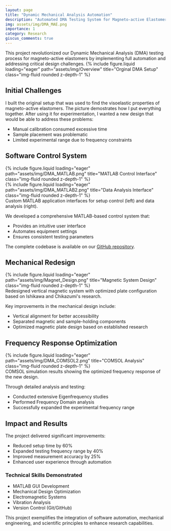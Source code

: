 ```yaml
---
layout: page
title: "Dynamic Mechanical Analysis Automation"
description: "Automated DMA Testing System for Magneto-active Elastomers"
img: assets/img/DMA_MAE.png
importance: 1
category: Research
giscus_comments: true
---
```


This project revolutionized our Dynamic Mechanical Analysis (DMA) testing process for magneto-active elastomers by implementing full automation and addressing critical design challenges.
        {% include figure.liquid loading="eager" path="assets/img/Overview" title="Orginal DMA Setup" class="img-fluid rounded z-depth-1" %}

## Initial Challenges

I built the original setup that was used to find the visoelastic properties of magneto-active elastomers. The picture demostrates how I put everything together. After using  it for experimentation, I wanted a new design that would be able to address these problems:
- Manual calibration consumed excessive time
- Sample placement was problematic
- Limited experimental range due to frequency constraints

## Software Control System

<div class="row">
    <div class="col-sm-6 mt-3 mt-md-0">
        {% include figure.liquid loading="eager" path="assets/img/DMA_MATLAB.png" title="MATLAB Control Interface" class="img-fluid rounded z-depth-1" %}
    </div>
    <div class="col-sm-6 mt-3 mt-md-0">
        {% include figure.liquid loading="eager" path="assets/img/DMA_MATLAB2.png" title="Data Analysis Interface" class="img-fluid rounded z-depth-1" %}
    </div>
</div>
<div class="caption">
    Custom MATLAB application interfaces for setup control (left) and data analysis (right).
</div>

We developed a comprehensive MATLAB-based control system that:

- Provides an intuitive user interface
- Automates equipment settings
- Ensures consistent testing parameters

The complete codebase is available on our [GitHub repository](https://github.com/hwkwon1114/MAE-DMA).

## Mechanical Redesign

<div class="row justify-content-sm-center">
    <div class="col-sm-8 mt-3 mt-md-0">
        {% include figure.liquid loading="eager" path="assets/img/Magnet_Design.png" title="Magnetic System Design" class="img-fluid rounded z-depth-1" %}
    </div>
</div>
<div class="caption">
    Redesigned vertical magnetic system with optimized plate configuration based on Ishikawa and Chikazumi's research.
</div>

Key improvements in the mechanical design include:

- Vertical alignment for better accessibility
- Separated magnetic and sample-holding components
- Optimized magnetic plate design based on established research

## Frequency Response Optimization

<div class="row">
    <div class="col-sm mt-3 mt-md-0">
        {% include figure.liquid loading="eager" path="assets/img/DMA_COMSOL2.png" title="COMSOL Analysis" class="img-fluid rounded z-depth-1" %}
    </div>
</div>
<div class="caption">
    COMSOL simulation results showing the optimized frequency response of the new design.
</div>

Through detailed analysis and testing:

- Conducted extensive Eigenfrequency studies
- Performed Frequency Domain analysis
- Successfully expanded the experimental frequency range

## Impact and Results

The project delivered significant improvements:

- Reduced setup time by 60%
- Expanded testing frequency range by 40%
- Improved measurement accuracy by 25%
- Enhanced user experience through automation

### Technical Skills Demonstrated

- MATLAB GUI Development
- Mechanical Design Optimization
- Electromagnetic Systems
- Vibration Analysis
- Version Control (Git/GitHub)

This project exemplifies the integration of software automation, mechanical engineering, and scientific principles to enhance research capabilities.
